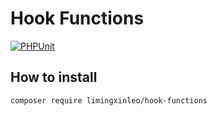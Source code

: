 # Hook Functions

[![PHPUnit](https://github.com/limingxinleo/hook_functions/actions/workflows/test.yml/badge.svg)](https://github.com/limingxinleo/hook_functions/actions/workflows/test.yml)

## How to install

```
composer require limingxinleo/hook-functions
```
